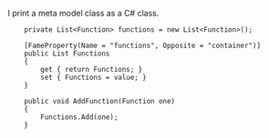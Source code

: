 I print a meta model class as a C# class. 


        private List<Function> functions = new List<Function>();

        [FameProperty(Name = "functions", Opposite = "container")]
        public List Functions
        {
            get { return Functions; }
            set { Functions = value; }
        }

        public void AddFunction(Function one)
        {
            Functions.Add(one);
        }
